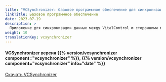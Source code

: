 ```yaml
---
title: "VCSynchronizer: базовое программное обеспечение для синхронизации данных"
linkTitle: Базовое программное обеспечение
date: 2023-07-19
description: >
  Приложение для синхронизации данных между VitalControl и сторонними приложениями.
weight: 10
translationKey: vcsynchronizer
---
```

#### VCSynchronizer версия {{% version/vcsynchronizer component="vcsynchronizer" %}}, {{% version/vcsynchronizer component="vcsynchronizer" info="date" %}}

<a href="/download/SetupVitalControlSynchronizer.exe" role="button" class="btn btn-primary btn-lg">Скачать VCSynchronizer</a>

